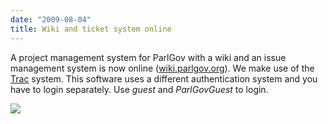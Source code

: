 ```yaml
---
date: "2009-08-04"
title: Wiki and ticket system online
---
```


A project management system for ParlGov with a wiki and an issue management system is now online ([wiki.parlgov.org](http://wiki.parlgov.org/)). We make use of the [Trac](http://trac.edgewall.org/) system. This software uses a different authentication system and you have to login separately. Use *guest* and *ParlGovGuest* to login.

![](/images/parliament-netherlands.jpg)
